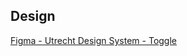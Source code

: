 <!-- @license CC0-1.0 -->

<!-- markdownlint-disable first-line-h1 -->

## Design

[Figma - Utrecht Design System - Toggle](https://www.figma.com/file/msb3CfQBefPoruqNQ968Zh/Utrecht-Design-System?node-id=302%3A3620)
